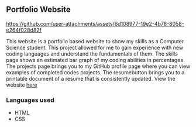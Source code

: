 ## Portfolio Website


https://github.com/user-attachments/assets/6d108977-19e2-4b78-8058-e264f028d82f



This website is a portfolio based website to show my skills as a Computer Science student. This project allowed for me to gain experience with new
coding languages and understand the fundamentals of them. The skills page shows an estimated bar graph of my coding abilities in percentages. The projects
page brings you to my GitHub profile page where you can view examples of completed codes projects. The resumebutton brings you to a printable document of a 
resume that is consistently updated. View the website [here](https://kdelise.github.io/portfolio-website/)

### Languages used
* HTML
* CSS
